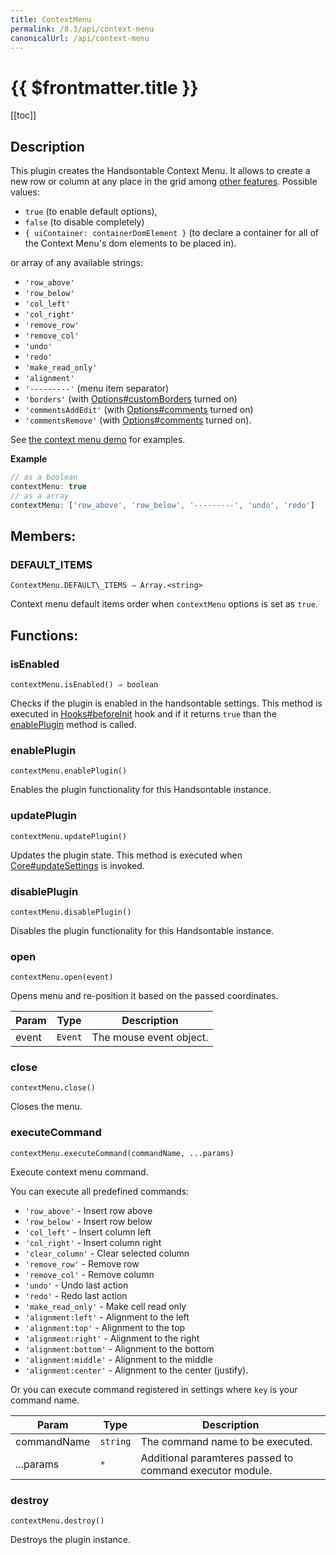 ```yaml
---
title: ContextMenu
permalink: /8.3/api/context-menu
canonicalUrl: /api/context-menu
---
```


# {{ $frontmatter.title }}

[[toc]]

## Description


This plugin creates the Handsontable Context Menu. It allows to create a new row or column at any place in the
grid among [other features](https://handsontable.com/docs/demo-context-menu.html).
Possible values:
* `true` (to enable default options),
* `false` (to disable completely)
* `{ uiContainer: containerDomElement }` (to declare a container for all of the Context Menu's dom elements to be placed in).

or array of any available strings:
* `'row_above'`
* `'row_below'`
* `'col_left'`
* `'col_right'`
* `'remove_row'`
* `'remove_col'`
* `'undo'`
* `'redo'`
* `'make_read_only'`
* `'alignment'`
* `'---------'` (menu item separator)
* `'borders'` (with [Options#customBorders](./Options/#customBorders) turned on)
* `'commentsAddEdit'` (with [Options#comments](./Options/#comments) turned on)
* `'commentsRemove'` (with [Options#comments](./Options/#comments) turned on).

See [the context menu demo](https://handsontable.com/docs/demo-context-menu.html) for examples.


**Example**  
```js
// as a boolean
contextMenu: true
// as a array
contextMenu: ['row_above', 'row_below', '---------', 'undo', 'redo']
```
## Members:

### DEFAULT_ITEMS
`ContextMenu.DEFAULT\_ITEMS ⇒ Array.<string>`

Context menu default items order when `contextMenu` options is set as `true`.


## Functions:

### isEnabled
`contextMenu.isEnabled() ⇒ boolean`

Checks if the plugin is enabled in the handsontable settings. This method is executed in [Hooks#beforeInit](./Hooks/#beforeInit)
hook and if it returns `true` than the [enablePlugin](#ContextMenu+enablePlugin) method is called.



### enablePlugin
`contextMenu.enablePlugin()`

Enables the plugin functionality for this Handsontable instance.



### updatePlugin
`contextMenu.updatePlugin()`

Updates the plugin state. This method is executed when [Core#updateSettings](./Core/#updateSettings) is invoked.



### disablePlugin
`contextMenu.disablePlugin()`

Disables the plugin functionality for this Handsontable instance.



### open
`contextMenu.open(event)`

Opens menu and re-position it based on the passed coordinates.


| Param | Type | Description |
| --- | --- | --- |
| event | <code>Event</code> | The mouse event object. |



### close
`contextMenu.close()`

Closes the menu.



### executeCommand
`contextMenu.executeCommand(commandName, ...params)`

Execute context menu command.

You can execute all predefined commands:
 * `'row_above'` - Insert row above
 * `'row_below'` - Insert row below
 * `'col_left'` - Insert column left
 * `'col_right'` - Insert column right
 * `'clear_column'` - Clear selected column
 * `'remove_row'` - Remove row
 * `'remove_col'` - Remove column
 * `'undo'` - Undo last action
 * `'redo'` - Redo last action
 * `'make_read_only'` - Make cell read only
 * `'alignment:left'` - Alignment to the left
 * `'alignment:top'` - Alignment to the top
 * `'alignment:right'` - Alignment to the right
 * `'alignment:bottom'` - Alignment to the bottom
 * `'alignment:middle'` - Alignment to the middle
 * `'alignment:center'` - Alignment to the center (justify).

Or you can execute command registered in settings where `key` is your command name.


| Param | Type | Description |
| --- | --- | --- |
| commandName | <code>string</code> | The command name to be executed. |
| ...params | <code>\*</code> | Additional paramteres passed to command executor module. |



### destroy
`contextMenu.destroy()`

Destroys the plugin instance.


